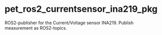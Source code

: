 # pet_ros2_currentsensor_ina219_pkg
ROS2-publisher for the Current/Voltage sensor INA219. Publish measurement as ROS2-topics.
